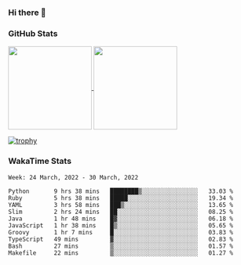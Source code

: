 ### Hi there 👋

### GitHub Stats

<a href="https://github.com/anuraghazra/github-readme-stats">
  <img align="center" height="170px" src="https://github-readme-stats.vercel.app/api/top-langs/?username=tksfjt1024&layout=compact&count_private=true&show_icons=true&show_icons=true&theme=graywhite" />
</a>
<a href="https://github.com/anuraghazra/github-readme-stats">
  <img align="center" height="170px" src="https://github-readme-stats.vercel.app/api?username=tksfjt1024&count_private=true&show_icons=true&show_icons=true&theme=graywhite" />
</a>

[![trophy](https://github-profile-trophy.vercel.app/?username=tksfjt1024)](https://github.com/ryo-ma/github-profile-trophy)

### WakaTime Stats

<!--START_SECTION:waka-->
```text
Week: 24 March, 2022 - 30 March, 2022

Python       9 hrs 38 mins   ████████▒░░░░░░░░░░░░░░░░   33.03 % 
Ruby         5 hrs 38 mins   █████░░░░░░░░░░░░░░░░░░░░   19.34 % 
YAML         3 hrs 58 mins   ███▒░░░░░░░░░░░░░░░░░░░░░   13.65 % 
Slim         2 hrs 24 mins   ██░░░░░░░░░░░░░░░░░░░░░░░   08.25 % 
Java         1 hr 48 mins    █▓░░░░░░░░░░░░░░░░░░░░░░░   06.18 % 
JavaScript   1 hr 38 mins    █▒░░░░░░░░░░░░░░░░░░░░░░░   05.65 % 
Groovy       1 hr 7 mins     █░░░░░░░░░░░░░░░░░░░░░░░░   03.83 % 
TypeScript   49 mins         ▓░░░░░░░░░░░░░░░░░░░░░░░░   02.83 % 
Bash         27 mins         ▒░░░░░░░░░░░░░░░░░░░░░░░░   01.57 % 
Makefile     22 mins         ▒░░░░░░░░░░░░░░░░░░░░░░░░   01.27 % 
```
<!--END_SECTION:waka-->
